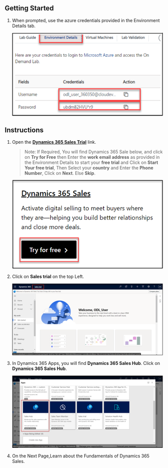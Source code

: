 ## Getting Started

1. When prompted, use the azure credentials provided in the Environment Details tab.

   ![](images/image.png)

## Instructions

1. Open the **[Dynamics 365 Sales Trial](https://dynamics.microsoft.com/en-us/dynamics-365-free-trial/)** link. 

    >Note: If Required, You will find Dynamics 365 Sale below, and click on **Try for Free** then Enter the **work email address** as provided in the Environment Details to start your **free trial** and Click on **Start Your free trial**, Then Select your **country** and Enter the **Phone Number**,  Click on **Next**. Else **Skip**.

   ![](images/Mb910Lab.png)
 
1. Click on **Sales trial** on the top Left.

   ![](images/Lab-01.png)
 
1. In Dynamics 365 Apps, you will find **Dynamics 365 Sales Hub**. Click on **Dynamics 365 Sales Hub**.

   ![](images/Lab-02.png)

1. On the Next Page,Learn about the Fundamentals of Dynamics 365 Sales.
